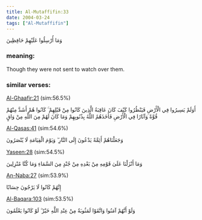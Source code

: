 ```yaml
---
title: Al-Mutaffifin:33
date: 2004-03-24
tags: ["Al-Mutaffifin"]
---
```

وَمَا أُرْسِلُوا عَلَيْهِمْ حَافِظِينَ
### meaning: 
Though they were not sent to watch over them.
### similar verses: 

[Al-Ghaafir:21](/40/21) (sim:56.5%)

أَوَلَمْ يَسِيرُوا فِي الْأَرْضِ فَيَنْظُرُوا كَيْفَ كَانَ عَاقِبَةُ الَّذِينَ كَانُوا مِنْ قَبْلِهِمْ ۚ كَانُوا هُمْ أَشَدَّ مِنْهُمْ قُوَّةً وَآثَارًا فِي الْأَرْضِ فَأَخَذَهُمُ اللَّهُ بِذُنُوبِهِمْ وَمَا كَانَ لَهُمْ مِنَ اللَّهِ مِنْ وَاقٍ

[Al-Qasas:41](/28/41) (sim:54.6%)

وَجَعَلْنَاهُمْ أَئِمَّةً يَدْعُونَ إِلَى النَّارِ ۖ وَيَوْمَ الْقِيَامَةِ لَا يُنْصَرُونَ

[Yaseen:28](/36/28) (sim:54.5%)

وَمَا أَنْزَلْنَا عَلَىٰ قَوْمِهِ مِنْ بَعْدِهِ مِنْ جُنْدٍ مِنَ السَّمَاءِ وَمَا كُنَّا مُنْزِلِينَ

[An-Naba:27](/78/27) (sim:53.9%)

إِنَّهُمْ كَانُوا لَا يَرْجُونَ حِسَابًا

[Al-Baqara:103](/2/103) (sim:53.5%)

وَلَوْ أَنَّهُمْ آمَنُوا وَاتَّقَوْا لَمَثُوبَةٌ مِنْ عِنْدِ اللَّهِ خَيْرٌ ۖ لَوْ كَانُوا يَعْلَمُونَ
